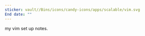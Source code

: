 ```yaml
---
sticker: vault//Bins/icons/candy-icons/apps/scalable/vim.svg
End date: ""
---
```

my vim set up notes.